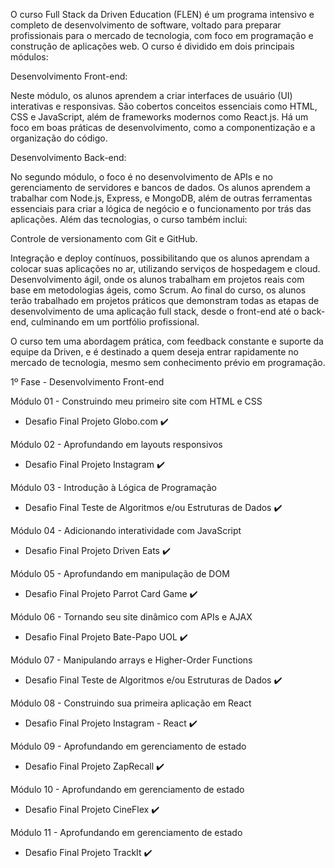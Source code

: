 O curso Full Stack da Driven Education (FLEN) é um programa intensivo e completo de desenvolvimento de software, voltado para preparar
profissionais para o mercado de tecnologia, com foco em programação e construção de aplicações web. O curso é dividido em dois principais módulos:

Desenvolvimento Front-end:

Neste módulo, os alunos aprendem a criar interfaces de usuário (UI) interativas e responsivas. 
São cobertos conceitos essenciais como HTML, CSS e JavaScript, além de frameworks modernos como React.js. 
Há um foco em boas práticas de desenvolvimento, como a componentização e a organização do código.

Desenvolvimento Back-end:

No segundo módulo, o foco é no desenvolvimento de APIs e no gerenciamento de servidores e bancos de dados. 
Os alunos aprendem a trabalhar com Node.js, Express, e MongoDB, além de outras ferramentas essenciais 
para criar a lógica de negócio e o funcionamento por trás das aplicações.
Além das tecnologias, o curso também inclui:

Controle de versionamento com Git e GitHub.

Integração e deploy contínuos, possibilitando que os alunos aprendam a colocar suas aplicações no ar, utilizando serviços de hospedagem e cloud.
Desenvolvimento ágil, onde os alunos trabalham em projetos reais com base em metodologias ágeis, como Scrum.
Ao final do curso, os alunos terão trabalhado em projetos práticos que demonstram todas as etapas de desenvolvimento de uma aplicação full stack, desde o front-end até o back-end, culminando em um portfólio profissional.

O curso tem uma abordagem prática, com feedback constante e suporte da equipe da Driven, e é destinado a quem deseja entrar rapidamente no mercado de tecnologia, mesmo sem conhecimento prévio em programação.

1º Fase - Desenvolvimento Front-end

Módulo 01 - Construindo meu primeiro site com HTML e CSS 

  - Desafio Final Projeto Globo.com ✔️

Módulo 02 - Aprofundando em layouts responsivos 

  - Desafio Final Projeto Instagram ✔️

Módulo 03 - Introdução à Lógica de Programação 

  - Desafio Final Teste de Algoritmos e/ou Estruturas de Dados ✔️

Módulo 04 - Adicionando interatividade com JavaScript 

  - Desafio Final Projeto Driven Eats ✔️

Módulo 05 - Aprofundando em manipulação de DOM 

  - Desafio Final Projeto Parrot Card Game ✔️

Módulo 06 - Tornando seu site dinâmico com APIs e AJAX

 - Desafio Final Projeto Bate-Papo UOL ✔️

Módulo 07 - Manipulando arrays e Higher-Order Functions

 - Desafio Final Teste de Algoritmos e/ou Estruturas de Dados ✔️


Módulo 08 - Construindo sua primeira aplicação em React

 - Desafio Final Projeto Instagram - React ✔️

 
Módulo 09 - Aprofundando em gerenciamento de estado

 - Desafio Final Projeto ZapRecall ✔️

  
Módulo 10 - Aprofundando em gerenciamento de estado

 - Desafio Final Projeto CineFlex ✔️

  
Módulo 11 - Aprofundando em gerenciamento de estado

 - Desafio Final Projeto TrackIt ✔️